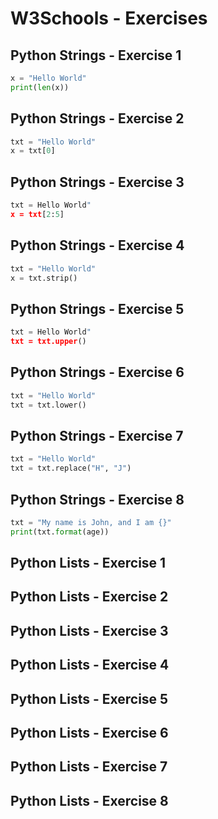 # W3Schools - Exercises
## Python Strings - Exercise 1
```python
x = "Hello World"
print(len(x))
```

## Python Strings - Exercise 2
```python
txt = "Hello World"
x = txt[0]
```

## Python Strings - Exercise 3
```python
txt = Hello World"
x = txt[2:5]
```

## Python Strings - Exercise 4
```python
txt = "Hello World"
x = txt.strip()
```

## Python Strings - Exercise 5
```python
txt = Hello World"
txt = txt.upper()
```

## Python Strings - Exercise 6
```python
txt = "Hello World"
txt = txt.lower()
```

## Python Strings - Exercise 7
```python
txt = "Hello World"
txt = txt.replace("H", "J")
```

## Python Strings - Exercise 8
```python
txt = "My name is John, and I am {}"
print(txt.format(age))
```

## Python Lists - Exercise 1

## Python Lists - Exercise 2

## Python Lists - Exercise 3

## Python Lists - Exercise 4

## Python Lists - Exercise 5

## Python Lists - Exercise 6

## Python Lists - Exercise 7

## Python Lists - Exercise 8
